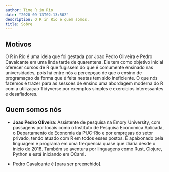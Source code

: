 ```yaml
---
author: Time R in Rio
date: "2020-09-13T02:13:50Z"
description: O R in Rio e quem somos.
title: Sobre
---
```


## Motivos

O R in Rio é uma ideia que foi gestada por Joao Pedro Oliveira e Pedro Cavalcante em uma
linda tarde de quarentena. Ele tem como objetivo inicial oferecer cursos de R que fugissem
do que é comumente ensinado nas universidades, pois há entre nós a percepçao de que o ensino
de programaçao da forma que é feita nestas tem sido ineficiente. O que nós fazemos é trazer para
as sessoes de ensino uma abordagem moderna do R com a utilizaçao Tidyverse por exemplos simples e 
exercícios interessantes e desafiadores.

## Quem somos nós

- **Joao Pedro Oliveira**: Assistente de pesquisa na Emory University, com passagens por locais como
o Instituto de Pesquisa Economica Aplicada, o Departamento de Economia da PUC-Rio e por empresas 
do setor privado, tendo atuado com R em todos esses postos. É apaixonado pela linguagem e programa 
em uma frequencia quase que diária desde o inicio de 2018. Também se aventura por linguagens 
como Rust, Clojure, Python e está iniciando em OCaml.

- Pedro Cavalcante é [para ser preenchido].